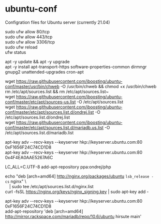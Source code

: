 # ubuntu-conf
Configration files for Ubuntu server (currently 21.04)

sudo ufw allow 80/tcp<br>
sudo ufw allow 443/tcp<br>
sudo ufw allow 3306/tcp<br>
sudo ufw reload<br>
ufw status<br>

apt -y update && apt -y upgrade<br>
apt -y install apt-transport-https software-properties-common dirmngr gnupg2 unattended-upgrades cron-apt<br>

wget https://raw.githubusercontent.com/iboosting/ubuntu-conf/master/usr/bin/chweb -O /usr/bin/chweb && chmod +x /usr/bin/chweb<br>
rm /etc/apt/sources.list && rm /etc/apt/sources.list~<br>
wget https://raw.githubusercontent.com/iboosting/ubuntu-conf/master/etc/apt/sources-us.list -O /etc/apt/sources.list<br>
wget https://raw.githubusercontent.com/iboosting/ubuntu-conf/master/etc/apt/sources.list.d/ondrej.list -O /etc/apt/sources.list.d/ondrej.list<br>
wget https://raw.githubusercontent.com/iboosting/ubuntu-conf/master/etc/apt/sources.list.d/mariadb.us.list -O /etc/apt/sources.list.d/mariadb.list<br>

apt-key adv --recv-keys --keyserver hkp://keyserver.ubuntu.com:80 0xF1656F24C74CD1D8<br>
apt-key adv --recv-keys --keyserver hkp://keyserver.ubuntu.com:80 0x4F4EA0AAE5267A6C<br>

LC_ALL=C.UTF-8 add-apt-repository ppa:ondrej/php<br>

echo "deb [arch=amd64] http://nginx.org/packages/ubuntu `lsb_release -cs` nginx" \ <br>
&emsp;| sudo tee /etc/apt/sources.list.d/nginx.list<br>
curl -fsSL https://nginx.org/keys/nginx_signing.key | sudo apt-key add -<br>

apt-key adv --recv-keys --keyserver hkp://keyserver.ubuntu.com:80 0xF1656F24C74CD1D8<br>
add-apt-repository 'deb [arch=amd64] http://mirror.rackspace.com/mariadb/repo/10.6/ubuntu hirsute main'<br>
